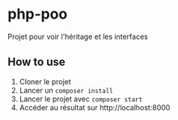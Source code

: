 # php-poo

Projet pour voir l'héritage et les interfaces


## How to use
1. Cloner le projet
2. Lancer un `composer install`
3. Lancer le projet avec `composer start`
4. Accéder au résultat sur http://localhost:8000